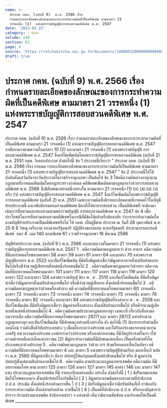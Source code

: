 ```yaml
---
name: >-
  ประกาศ กคพ. (ฉบับที่ 9)  พ.ศ. 2566 เรื่อง
  กำหนดรายละเอียดของลักษณะของการกระทำความผิดที่เป็นคดีพิเศษ ตามมาตรา 21
  วรรคหนึ่ง (1)  แห่งพระราชบัญญัติการสอบสวนคดีพิเศษ พ.ศ. 2547
date: '2023-03-15'
category: ง พิเศษ
volume: 140
section: 61
page: 4
source: 'https://ratchakitcha.soc.go.th/documents/140D061S0000000000400.pdf'
draft: true
---
```


# ประกาศ กคพ. (ฉบับที่ 9)  พ.ศ. 2566 เรื่อง กำหนดรายละเอียดของลักษณะของการกระทำความผิดที่เป็นคดีพิเศษ ตามมาตรา 21 วรรคหนึ่ง (1)  แห่งพระราชบัญญัติการสอบสวนคดีพิเศษ พ.ศ. 2547

ประกาศ กคพ. (ฉบับที่ 9) พ.ศ. 2566 เรื่อง กำหนดรายละเอียดของลักษณะของการกระทาความผิดที่เป็นคดีพิเศษ ตามมาตรา 21 วรรคหนึ่ง (1) แห่งพระราชบัญญัติการสอบสวนคดีพิเศษ พ.ศ. 2547 อาศัยอานาจตามความในมาตรา 10 (2) และมาตรา 21 วรรคหนึ่ง (1) แห่งพระราชบัญญัติ การสอบสวนคดีพิเศษ พ.ศ. 2547 ซึ่งแก้ไขเพิ่มเติมโดยพระราชบัญญัติการสอบสวนคดีพิเศษ (ฉบับที่ 2) พ.ศ. 2551 กคพ. จึงออกประกาศ ดังต่อไปนี้ ข้อ 1 ประกาศนี้เรียกว่า “ ประกาศ กคพ. (ฉบับที่ 9) พ.ศ. 2566 เรื่อง กาหนด รายละเอียดของลักษณะของการกระทาความผิดที่เป็นคดีพิเศษ ตามมาตรา 21 วรรคหนึ่ง (1) แห่งพระราชบัญญัติการสอบสวนคดีพิเศษ พ.ศ. 2547 ” ข้อ 2 ประกาศนี้ให้ใช้บังคับตั้งแต่วันถัดจากวันประกาศในราชกิจจานุเบกษา เป็นต้นไป ข้อ 3 ให้คดีความผิดทางอาญาตามกฎหมายที่กาหนดเพิ่มเติมโดยกฎกระทรวงกาหนด คดีพิเศษเพิ่มเติมตามกฎหมายว่าด้วยการสอบสวนคดีพิเศษ พ.ศ. 2566 ซึ่งมีลักษณะอย่างหนึ่งอย่างใด ตามมาตรา 21 วรรคหนึ่ง (1) (ก) (ข) (ค) (ง) หรือ (จ) แห่งพระราชบัญญัติการสอบสวนคดีพิเศษ พ.ศ. 2547 ซึ่งแก้ไขเพิ่มเติมโดยพระราชบัญญัติการสอบสวนคดีพิเศษ (ฉบับที่ 2) พ.ศ. 2551 เฉพาะความผิดซึ่งมีรายละเอียดตามที่กาหนดไว้ในบัญชีท้ายประกาศนี้ และอธิบดีกรมสอบสวนคดีพิเศษ มีคาสั่งให้ทาการสอบสวน เป็นคดีพิเศษที่ จะต้องดาเนินการสืบสวนและสอบสวนตามพระราชบัญญัติ การสอบสวนคดีพิเศษ พ.ศ. 2547 ข้อ 4 เพื่อประโยชน์ในการสืบสวนสอบสวนคดีพิเศษในกรณีที่มีข้อโต้แย้งหรือข้อสงสัย ว่าการกระทำความผิดใดตามบัญชีท้ายประกาศเป็นคดีพิเศษหรือไม่ ให้ กคพ. เป็นผู้ชี้ขาด ประกาศ ณ วันที่ 28 กุมภาพันธ์ พ.ศ. 25 6 6 วิษณุ เครืองาม รองนายกรัฐมนตรี ปฏิบัติราชการแทน นายกรัฐมนตรี ประธานกรรมการคดีพิเศษ ้ หนา 4 ่ เลม 140 ตอนพิเศษ 61 ง ราชกิจจานุเบกษา 16 มีนาคม 2566

บัญชีท้ายประกาศ กคพ. (ฉบับที่ 9 ) พ.ศ. 2566 ออกตามความในมาตรา 21 วรรคหนึ่ง (1) แห่งพระราชบัญญัติการสอบสวนคดีพิเศษ พ.ศ. 2547 1 . คดีความผิดตามกฎหมายว่า ด้วย อาหาร คดีความผิดที่มีบทกำหนดโทษตามมาตรา 58 มาตรา 59 มาตรา 61 มาตรา 64 และมาตรา 70 แห่งพระราชบัญญัติอาหำร พ.ศ. 2522 และที่แก้ไขเพิ่มเติม ที่มีหรือมีมูลน่าเชื่อว่ามีมูลค่าอาหารตั้งแต่สิบล้านบาท ขึ้นไปหรือมีจำนวนผู้เสียหายตั้งแต่หนึ่งร้อยคนขึ้นไป 2 . คดีความผิดตามกฎหมายว่าด้วยยา คดีความผิดที่มีบทกาหนดโทษตามมาตรา 101 มาตรา 111 มาตรา 117 มาตรา 118 มาตรา 119 มาตรา 120 มาตรา 122 และมาตรา 124 แห่งพระราชบัญญั ติยา พ . ศ . 2510 และที่แก้ไขเพิ่มเติม ที่มีหรือมีมูลน่าเชื่อว่ามีมูลค่ายาตั้งแต่สิบล้านบาทขึ้นไป หรือมีจำนวนผู้เสียหาย ตั้งแต่หนึ่งร้อยคนขึ้นไป 3 . คดีความผิดตามกฎหมายว่าด้วยเครื่องสำอาง คดี ความผิดที่มีบทกาหนดโทษตามมาตรา 60 วรรคหนึ่ง มาตรา 72 วรรคหนึ่ง มาตรา 73 วรรคหนึ่ง มาตรา 74 วรรคหนึ่ง มาตรา 75 วรรคหนึ่ง มาตรา 76 วรรคหนึ่ง มาตรา 82 วรรคหนึ่ง และมาตรา 84 แห่งพระราชบัญญัติเครื่องสาอาง พ . ศ . 2558 และที่แก้ไขเพิ่มเติม ที่มีหรือมีมูลน่าเชื่อว่า มีมูลค่าเครื่องสาอาง ตั้งแต่สิบล้านบาทขึ้นไป หรือมีจำนวนผู้เสียหายตั้งแต่หนึ่งร้อยคนขึ้นไป 4 . คดีความผิดตามประมวลกฎหมายอาญา เฉพาะที่ เกี่ยวกับสื่อลามกอนาจารเด็ก คดีความผิดที่มีบทกาหนดโทษตามมาตรา 287/1 และ มาตรา 287/2 แห่งประมวล กฎหมายอาญา และที่แก้ไขเพิ่มเติม ที่มีลักษณะอย่างหนึ่งอย่างใด ดัง ต่อไปนี้ (1) มีการกระทำผ่านสื่อออนไลน์ รวมถึงสื่อดิจิทัลประเภทต่าง ๆ เชื่อมโยงระหว่างประเทศ และได้รับคาร้องขอจากหน่วยงานภาครัฐ หน่วยงานต่างประเทศ องค์กรระหว่างประเทศ หรือองค์กรเอกชน ที่มีวัตถุประสงค์ในกา รให้ความช่วยเหลือแก่เด็กและเยาวชน (2) มีผู้กระทำความผิดที่มีลักษณะต่อเนื่อง เป็นเครือข่ายทั้งในประเทศและต่างประเทศ 5 . คดีความผิดตามกฎหมาย ว่าด้วย การ ห้ามเรียกดอกเบี้ยเกินอัตรา คดีความผิดที่มีบทกาหนดโทษตามมาตรา 4 และ มาตรา 5 แห่งพระราชบัญญัติห้ามเรียก ดอกเบี้ยเกิ นอัตรา พ.ศ. 2560 ที่มีมูลน่าเชื่อว่า มีการ ปล่อยกู้ให้แก่บุคคลตั้งแต่ห้าสิบคนขึ้นไป หรือ มี มูลค่าเงิน ปล่อยกู้ตั้งแต่สามสิบล้านบาทขึ้นไป 6 . คดีความผิด ตามประมวลกฎหมายยาเสพติด คดีความผิด ที่มีบทกาหนดโทษ ตาม มาตรา 125 มาตรา 126 มาตรา 127 มาตรา 145 มาตรา 146 และ มาตรา 147 แห่ง ประมวลกฎหมายยาเสพติด ที่มี รายละเอียดอย่างหนึ่ง อย่างใด ดังต่อไปนี้ ( 1 ) มีปริมาณยาเสพติดให้โทษของกลาง ตั้งแต่ห้าร้อยกิโลกรัมขึ้นไป ( 2 ) มีมูลค่ายาเสพติดของกลางตามที่สำนักงาน ป.ป.ส. ประเมิน ตั้งแต่หนึ่งร้อยล้านบาทขึ้น ไ ป ( 3 ) มีหรือมีมูลน่าเชื่อว่ามีทรัพย์สินที่เกี่ ยวข้องกับการกระทำความผิด ตั้งแต่สามร้อยล้าน บาทขึ้นไป ( 4 ) เป็นคดีที่สำนักงาน ป.ป.ส. หรือกองบัญชาการ ตำรวจ ปราบปรามยาเสพติด สำนักงานตำรว จ แห่งชาติ เห็นว่ามีความซับซ้อน และร้องขอให้เป็นคดีพิเศษ __________________________________
